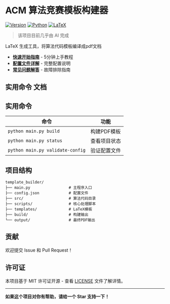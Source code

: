 # ACM 算法竞赛模板构建器

[![Version](https://img.shields.io/badge/version-2.0.0-blue.svg)](https://github.com/Aiza-Lee/template_builder) [![Python](https://img.shields.io/badge/python-3.7+-green.svg)](https://www.python.org/) [![LaTeX](https://img.shields.io/badge/LaTeX-XeLaTeX-orange.svg)](https://www.latex-project.org/)

> 该项目目前几乎由 AI 完成

LaTeX 生成工具，将算法代码模板编译成pdf文档

- **[快速开始指南](docs/quick_start.md)** - 5分钟上手教程
- **[配置文件详解](docs/config_structure.md)** - 完整配置说明
- **[常见问题解答](docs/quick_start.md#常见问题)** - 故障排除指南

## 实用命令 文档


## 实用命令

| 命令 | 功能 |
|------|------|
| `python main.py build` | 构建PDF模板 |
| `python main.py status` | 查看项目状态 |
| `python main.py validate-config` | 验证配置文件 |

## 项目结构

```
template_builder/
├── main.py                 # 主程序入口
├── config.json             # 配置文件
├── src/                    # 算法代码目录
├── scripts/                # 核心处理脚本
├── templates/              # LaTeX模板
├── build/                  # 构建输出
└── output/                 # 最终PDF输出
```

## 贡献

欢迎提交 Issue 和 Pull Request！

## 许可证

本项目基于 MIT 许可证开源 - 查看 [LICENSE](LICENSE) 文件了解详情。

---

**如果这个项目对你有帮助，请给一个 Star 支持一下！**
